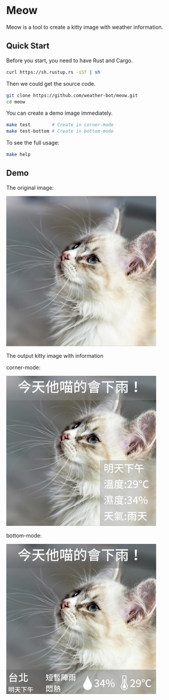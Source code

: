 # Meow

Meow is a tool to create a kitty image with weather information.

## Quick Start

Before you start, you need to have Rust and Cargo.

```sh
curl https://sh.rustup.rs -sSf | sh
```

Then we could get the source code.

```sh
git clone https://github.com/weather-bot/meow.git
cd meow
```

You can create a demo image immediately.

```sh
make test        # Create in corner-mode
make test-bottom # Create in bottom-mode
```

To see the full usage:

```sh
make help
```

## Demo

The original image:

<img height="400" border="0" alt="input" src="https://raw.githubusercontent.com/weather-bot/meow/master/test.jpg">

The output kitty image with information

corner-mode:

<img height="400" border="0" alt="corner_output" src="https://raw.githubusercontent.com/weather-bot/meow/master/sample/corner_out.jpg">

bottom-mode:

<img height="400" border="0" alt="bottom_output" src="https://raw.githubusercontent.com/weather-bot/meow/master/sample/bottom_out.jpg">
